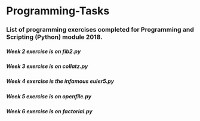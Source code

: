 # Programming-Tasks
### List of programming exercises completed for Programming and Scripting (Python) module 2018.
##### Week 2 exercise is on fib2.py
##### Week 3 exercise is on collatz.py
##### Week 4 exercise is the infamous euler5.py
##### Week 5 exercise is on openfile.py
##### Week 6 exercise is on factorial.py
